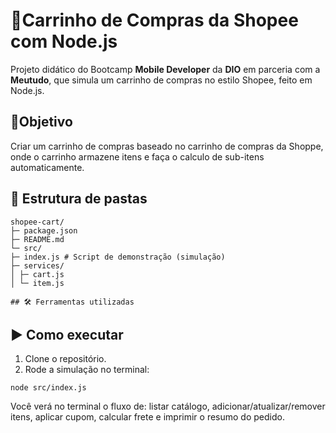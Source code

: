 
# 🛒Carrinho de Compras da Shopee com Node.js
Projeto didático  do Bootcamp **Mobile Developer** da **DIO** em parceria com a **Meutudo**, que simula um carrinho de compras no estilo Shopee, feito em Node.js.

## 🎯Objetivo
Criar um carrinho de compras baseado no carrinho de compras da Shoppe, onde o carrinho armazene itens e faça o calculo de sub-itens automaticamente.

## 🌳 Estrutura de pastas
````
shopee-cart/
├─ package.json
├─ README.md
└─ src/
├─ index.js # Script de demonstração (simulação)
├─ services/
│ ├─ cart.js
│ └─ item.js

## 🛠 Ferramentas utilizadas
````
## ▶️ Como executar
1. Clone o repositório.
3. Rode a simulação no terminal:
````
node src/index.js

````
Você verá no terminal o fluxo de: listar catálogo, adicionar/atualizar/remover itens, aplicar cupom, calcular frete e imprimir o resumo do pedido.